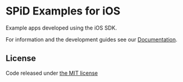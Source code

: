 SPiD Examples for iOS
=====================

Example apps developed using the iOS SDK.

For information and the development guides see our [Documentation](http://schibsted.github.com/sdk-ios "Documentation").

<h2>License</h2>
<p>Code released under <a href="https://github.com/schibsted/sdk-ios/blob/master/LICENSE.md">the MIT license</a></p>
